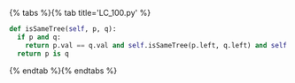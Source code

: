 {% tabs %}{% tab title='LC_100.py' %}

```py
def isSameTree(self, p, q):
  if p and q:
    return p.val == q.val and self.isSameTree(p.left, q.left) and self.isSameTree(p.right, q.right)
  return p is q
```

{% endtab %}{% endtabs %}
